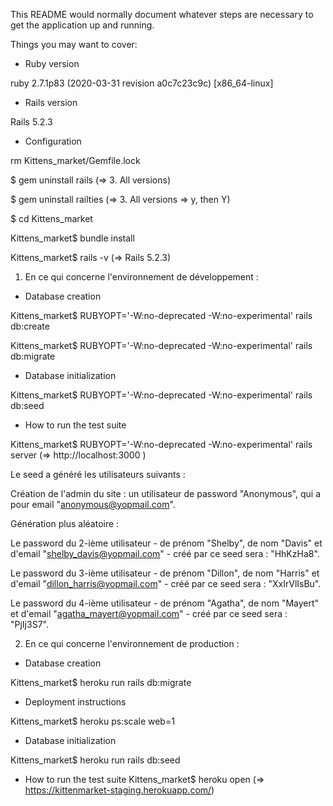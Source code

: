 This README would normally document whatever steps are necessary to get the
application up and running.

Things you may want to cover:

* Ruby version

ruby 2.7.1p83 (2020-03-31 revision a0c7c23c9c) [x86_64-linux]

* Rails version

Rails 5.2.3

* Configuration

rm Kittens_market/Gemfile.lock

$ gem uninstall rails
(=> 3. All versions)

$ gem uninstall railties
(=> 3. All versions => y, then Y)

$ cd Kittens_market

Kittens_market$ bundle install

Kittens_market$ rails -v
(=> Rails 5.2.3)

1. En ce qui concerne l'environnement de développement :

* Database creation

Kittens_market$ RUBYOPT='-W:no-deprecated -W:no-experimental' rails db:create

Kittens_market$ RUBYOPT='-W:no-deprecated -W:no-experimental' rails db:migrate

* Database initialization

Kittens_market$ RUBYOPT='-W:no-deprecated -W:no-experimental' rails db:seed

* How to run the test suite

Kittens_market$ RUBYOPT='-W:no-deprecated -W:no-experimental' rails server (=> http://localhost:3000 )

Le seed a généré les utilisateurs suivants :

Création de l'admin du site : un utilisateur de password "Anonymous", qui a pour email "anonymous@yopmail.com".

Génération plus aléatoire :

Le password du 2-ième utilisateur - de prénom "Shelby", de nom "Davis" et d'email "shelby_davis@yopmail.com" - créé par ce seed sera : "HhKzHa8".

Le password du 3-ième utilisateur - de prénom "Dillon", de nom "Harris" et d'email "dillon_harris@yopmail.com" - créé par ce seed sera : "XxIrVlIsBu".

Le password du 4-ième utilisateur - de prénom "Agatha", de nom "Mayert" et d'email "agatha_mayert@yopmail.com" - créé par ce seed sera : "PjIj3S7".


2. En ce qui concerne l'environnement de production :

* Database creation

Kittens_market$ heroku run rails db:migrate

* Deployment instructions

Kittens_market$ heroku ps:scale web=1

* Database initialization

Kittens_market$ heroku run rails db:seed

* How to run the test suite
Kittens_market$ heroku open (=> https://kittenmarket-staging.herokuapp.com/)
